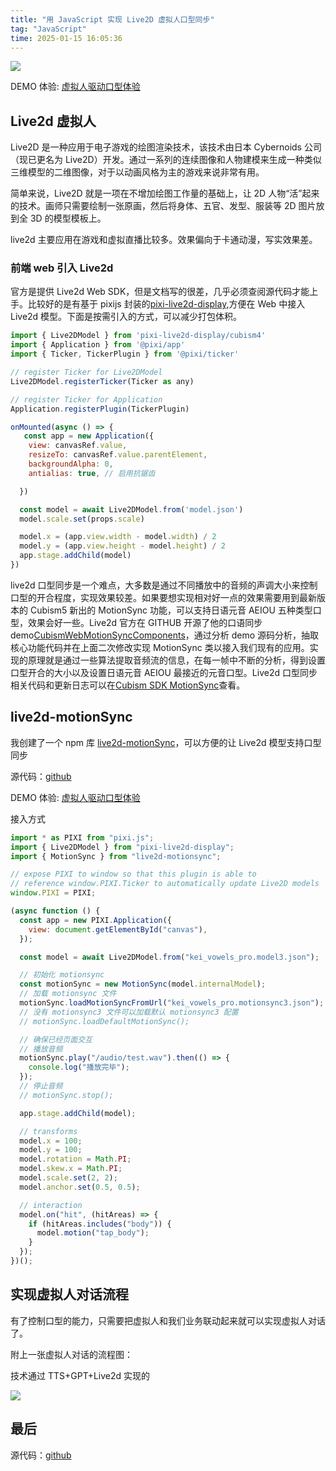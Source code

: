 ```yaml
---
title: "用 JavaScript 实现 Live2D 虚拟人口型同步"
tag: "JavaScript"
time: 2025-01-15 16:05:36
---
```


<img src="../imgs/136/01.webp" />

DEMO 体验: [虚拟人驱动口型体验](https://liyao1520.github.io/live2d-motionSync/)

## Live2d 虚拟人

Live2D 是一种应用于电子游戏的绘图渲染技术，该技术由日本 Cybernoids 公司（现已更名为 Live2D）开发。通过一系列的连续图像和人物建模来生成一种类似三维模型的二维图像，对于以动画风格为主的游戏来说非常有用。

简单来说，Live2D 就是一项在不增加绘图工作量的基础上，让 2D 人物“活”起来的技术。画师只需要绘制一张原画，然后将身体、五官、发型、服装等 2D 图片放到全 3D 的模型模板上。

live2d 主要应用在游戏和虚拟直播比较多。效果偏向于卡通动漫，写实效果差。

### 前端 web 引入 Live2d

官方是提供 Live2d Web SDK，但是文档写的很差，几乎必须查阅源代码才能上手。比较好的是有基于 pixijs 封装的[pixi-live2d-display](https://github.com/guansss/pixi-live2d-display),方便在 Web 中接入 Live2d 模型。下面是按需引入的方式，可以减少打包体积。

```js
import { Live2DModel } from 'pixi-live2d-display/cubism4'
import { Application } from '@pixi/app'
import { Ticker, TickerPlugin } from '@pixi/ticker'

// register Ticker for Live2DModel
Live2DModel.registerTicker(Ticker as any)

// register Ticker for Application
Application.registerPlugin(TickerPlugin)

onMounted(async () => {
   const app = new Application({
    view: canvasRef.value,
    resizeTo: canvasRef.value.parentElement,
    backgroundAlpha: 0,
    antialias: true, // 启用抗锯齿

  })

  const model = await Live2DModel.from('model.json')
  model.scale.set(props.scale)

  model.x = (app.view.width - model.width) / 2
  model.y = (app.view.height - model.height) / 2
  app.stage.addChild(model)
})
```

live2d 口型同步是一个难点，大多数是通过不同播放中的音频的声调大小来控制口型的开合程度，实现效果较差。如果要想实现相对好一点的效果需要用到最新版本的 Cubism5 新出的 MotionSync 功能，可以支持日语元音 AEIOU 五种类型口型，效果会好一些。Live2d 官方在 GITHUB 开源了他的口语同步 demo[CubismWebMotionSyncComponents](https://github.com/Live2D/CubismWebMotionSyncComponents)，通过分析 demo 源码分析，抽取核心功能代码并在上面二次修改实现 MotionSync 类以接入我们现有的应用。实现的原理就是通过一些算法提取音频流的信息，在每一帧中不断的分析，得到设置口型开合的大小以及设置日语元音 AEIOU 最接近的元音口型。Live2d 口型同步相关代码和更新日志可以在[Cubism SDK MotionSync](https://www.live2d.com/zh-CHS/sdk/download/motionsync/)查看。

## live2d-motionSync

我创建了一个 npm 库 [live2d-motionSync](https://www.npmjs.com/package/live2d-motionsync)，可以方便的让 Live2d 模型支持口型同步

源代码：[github](https://github.com/liyao1520/live2d-motionSync)

DEMO 体验: [虚拟人驱动口型体验](https://liyao1520.github.io/live2d-motionSync/)

接入方式

```js
import * as PIXI from "pixi.js";
import { Live2DModel } from "pixi-live2d-display";
import { MotionSync } from "live2d-motionsync";

// expose PIXI to window so that this plugin is able to
// reference window.PIXI.Ticker to automatically update Live2D models
window.PIXI = PIXI;

(async function () {
  const app = new PIXI.Application({
    view: document.getElementById("canvas"),
  });

  const model = await Live2DModel.from("kei_vowels_pro.model3.json");

  // 初始化 motionsync
  const motionSync = new MotionSync(model.internalModel);
  // 加载 motionsync 文件
  motionSync.loadMotionSyncFromUrl("kei_vowels_pro.motionsync3.json");
  // 没有 motionsync3 文件可以加载默认 motionsync3 配置
  // motionSync.loadDefaultMotionSync();

  // 确保已经页面交互
  // 播放音频
  motionSync.play("/audio/test.wav").then(() => {
    console.log("播放完毕");
  });
  // 停止音频
  // motionSync.stop();

  app.stage.addChild(model);

  // transforms
  model.x = 100;
  model.y = 100;
  model.rotation = Math.PI;
  model.skew.x = Math.PI;
  model.scale.set(2, 2);
  model.anchor.set(0.5, 0.5);

  // interaction
  model.on("hit", (hitAreas) => {
    if (hitAreas.includes("body")) {
      model.motion("tap_body");
    }
  });
})();
```

## 实现虚拟人对话流程

有了控制口型的能力，只需要把虚拟人和我们业务联动起来就可以实现虚拟人对话了。

附上一张虚拟人对话的流程图：

技术通过 TTS+GPT+Live2d 实现的

<img src="../imgs/136/02.webp" />

## 最后

源代码：[github](https://github.com/liyao1520/live2d-motionSync)
